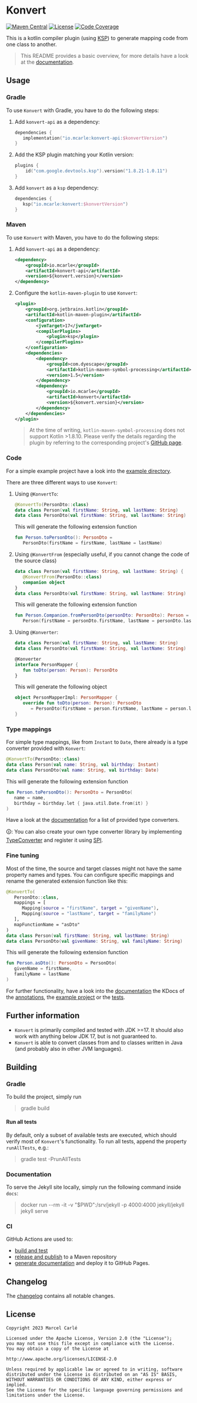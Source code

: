 # Konvert

[![Maven Central][maven-image]][maven-url]
[![License][license-image]](LICENSE)
[![Code Coverage][codecov-image]][codecov-url]

This is a kotlin compiler plugin (using [KSP](https://github.com/google/ksp)) to generate mapping code from one class to another.

> This README provides a basic overview, for more details have a look at the [documentation](https://mcarleio.github.io/konvert).

## Usage

### Gradle

To use `Konvert` with Gradle, you have to do the following steps:

1. Add `konvert-api` as a dependency:
   ```kotlin
   dependencies {
      implementation("io.mcarle:konvert-api:$konvertVersion")
   }
   ```

2. Add the KSP plugin matching your Kotlin version:
   ```kotlin
   plugins {
       id("com.google.devtools.ksp").version("1.8.21-1.0.11")
   }
   ```

3. Add `konvert` as a `ksp` dependency:
   ```kotlin
   dependencies {
      ksp("io.mcarle:konvert:$konvertVersion")
   }
   ```

### Maven

To use `Konvert` with Maven, you have to do the following steps:

1. Add `konvert-api` as a dependency:
   ```xml
   <dependency>
       <groupId>io.mcarle</groupId>
       <artifactId>konvert-api</artifactId>
       <version>${konvert.version}</version>
   </dependency>
   ```

2. Configure the `kotlin-maven-plugin` to use `Konvert`:
   ```xml
   <plugin>
       <groupId>org.jetbrains.kotlin</groupId>
       <artifactId>kotlin-maven-plugin</artifactId>
       <configuration>
           <jvmTarget>17</jvmTarget>
           <compilerPlugins>
               <plugin>ksp</plugin>
           </compilerPlugins>
       </configuration>
       <dependencies>
           <dependency>
               <groupId>com.dyescape</groupId>
               <artifactId>kotlin-maven-symbol-processing</artifactId>
               <version>1.5</version>
           </dependency>
           <dependency>
               <groupId>io.mcarle</groupId>
               <artifactId>konvert</artifactId>
               <version>${konvert.version}</version>
           </dependency>
       </dependencies>
   </plugin>
   ```

   > At the time of writing, `kotlin-maven-symbol-processing` does not support Kotlin >1.8.10.
   Please verify the details regarding the plugin by referring to the corresponding project's
   > [GitHub page](https://github.com/Dyescape/kotlin-maven-symbol-processing).

### Code

For a simple example project have a look into the [example directory](example).

There are three different ways to use `Konvert`:

1. Using `@KonvertTo`:
   ```kotlin
   @KonvertTo(PersonDto::class)
   data class Person(val firstName: String, val lastName: String)
   data class PersonDto(val firstName: String, val lastName: String)
   ```
   This will generate the following extension function
   ```kotlin
   fun Person.toPersonDto(): PersonDto =
      PersonDto(firstName = firstName, lastName = lastName)
   ```

2. Using `@KonvertFrom` (especially useful, if you cannot change the code of the source class)
   ```kotlin
   data class Person(val firstName: String, val lastName: String) {
      @KonvertFrom(PersonDto::class)
      companion object
   }
   data class PersonDto(val firstName: String, val lastName: String)
   ```
   This will generate the following extension function
   ```kotlin
   fun Person.Companion.fromPersonDto(personDto: PersonDto): Person =
      Person(firstName = personDto.firstName, lastName = personDto.lastName)
   ```

3. Using `@Konverter`:
   ```kotlin
   data class Person(val firstName: String, val lastName: String)
   data class PersonDto(val firstName: String, val lastName: String)

   @Konverter
   interface PersonMapper {
      fun toDto(person: Person): PersonDto
   }
   ```
   This will generate the following object
   ```kotlin
   object PersonMapperImpl: PersonMapper {
      override fun toDto(person: Person): PersonDto
         = PersonDto(firstName = person.firstName, lastName = person.lastName)
   }
   ```

### Type mappings

For simple type mappings, like from `Instant` to `Date`, there already is a type converter provided with `Konvert`:

```kotlin
@KonvertTo(PersonDto::class)
data class Person(val name: String, val birthday: Instant)
data class PersonDto(val name: String, val birthday: Date)
```

This will generate the following extension function

```kotlin
fun Person.toPersonDto(): PersonDto = PersonDto(
   name = name,
   birthday = birthday.let { java.util.Date.from(it) }
)
```

Have a look at the [documentation](https://mcarleio.github.io/konvert/typeconverter/provided.html) for a list of provided type converters.

🛈: You can also create your own type converter library by
implementing [TypeConverter](converter-api/src/main/kotlin/io/mcarle/konvert/converter/api/TypeConverter.kt) and register it
using [SPI](https://en.wikipedia.org/wiki/Service_provider_interface).

### Fine tuning

Most of the time, the source and target classes might not have the same property names and types.
You can configure specific mappings and rename the generated extension function like this:

```kotlin
@KonvertTo(
   PersonDto::class,
   mappings = [
      Mapping(source = "firstName", target = "givenName"),
      Mapping(source = "lastName", target = "familyName")
   ],
   mapFunctionName = "asDto"
)
data class Person(val firstName: String, val lastName: String)
data class PersonDto(val givenName: String, val familyName: String)
```

This will generate the following extension function

```kotlin
fun Person.asDto(): PersonDto = PersonDto(
   givenName = firstName,
   familyName = lastName
)
```

For further functionality, have a look into
the [documentation](https://mcarleio.github.io/konvert/)
the KDocs of the [annotations](annotations/src/main/kotlin/io/mcarle/konvert/api),
the [example project](example/src/main/kotlin/io/mcarle/konvert/example)
or the [tests](processor/src/test/kotlin/io/mcarle/konvert/processor).

## Further information

* `Konvert` is primarily compiled and tested with JDK >=17. It should also work with anything below JDK 17, but is not guaranteed to.
* `Konvert` is able to convert classes from and to classes written in Java (and probably also in other JVM languages).

## Building

### Gradle

To build the project, simply run

> gradle build

#### Run all tests

By default, only a subset of available tests are executed, which should verify most of `Konvert`'s functionality.
To run all tests, append the property `runAllTests`, e.g.:

> gradle test -PrunAllTests

### Documentation

To serve the Jekyll site locally, simply run the following command inside `docs`:

> docker run --rm -it -v "$PWD":/srv/jekyll -p 4000:4000 jekyll/jekyll jekyll serve

### CI

GitHub Actions are used to:

* [build and test](.github/workflows/build.yml)
* [release and publish](.github/workflows/release.yml) to a Maven repository
* [generate documentation](.github/workflows/pages.yml) and deploy it to GitHub Pages.

## Changelog

The [changelog](CHANGELOG.md) contains all notable changes.

## License

    Copyright 2023 Marcel Carlé

    Licensed under the Apache License, Version 2.0 (the "License");
    you may not use this file except in compliance with the License.
    You may obtain a copy of the License at

    http://www.apache.org/licenses/LICENSE-2.0

    Unless required by applicable law or agreed to in writing, software
    distributed under the License is distributed on an "AS IS" BASIS,
    WITHOUT WARRANTIES OR CONDITIONS OF ANY KIND, either express or implied.
    See the License for the specific language governing permissions and
    limitations under the License.


[maven-image]: https://img.shields.io/maven-central/v/io.mcarle/konvert.svg
[maven-url]: https://central.sonatype.com/artifact/io.mcarle/konvert/
[license-image]: https://img.shields.io/github/license/mcarleio/konvert.svg
[codecov-image]: https://img.shields.io/codecov/c/github/mcarleio/konvert.svg
[codecov-url]: https://codecov.io/gh/mcarleio/konvert
